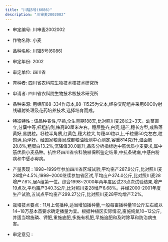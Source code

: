 ```yaml
---
title: "川辐5号(6086)"
description: "川审麦2002002"
---
```

* 审定编号:  川审麦2002002

*  作物名称:  小麦

*  品种名称:  川辐5号(6086)

*  审定年份:  2002

*  审定单位:  四川省

* 育种者:  四川省农科院生物技术核技术研究所

*  申请者:  四川省农科院生物技术核技术研究所

*  品种来源:  用绵阳88-334作母本,88-11525为父本,经杂交配组并采用60C0γ射线辐射处理及花药培养技术,选择培育而成。

*  特征特性 : 
该品种春性,早熟,全生育期188天,比对照川麦28长2~3天。幼苗直立,分蘖中等,杆粗抗倒,株高90厘米左右。穗层整齐,白壳,短芒,穗长方型,成熟落黄好,易脱粒。籽粒半角质,红黄色,穗大粒大,每穗40粒以上,千粒重50克左右,粒饱满,色泽好。经国家粮食局成都粮油检测中心测定,容重814克/升,湿面筋28.8%,粗蛋白13.2%,沉降值30.0毫升,品质分析指标达中筋优质小麦要求,属中筋优质小麦品种。抗性经四川省农科院植保所鉴定结果,中抗条锈病,中感白粉病和中感赤霉病。
 
*  产量表现 : 
1998~1999年参加四川省区域试验,平均亩产287.9公斤,比对照川麦28增产4.5%;1999~2000继续参加省区试,平均亩产374.0公斤,比对照川麦28增产7.6%,居A组第一位。综合1998~2000年两年度区试23点次试验结果,增产19点次,平均亩产340.3公斤,比对照川麦28增产6.68%。并经2000-2001年度生产试验,五试点平均亩产299.27公斤,比对照川麦28平均增产7.2%。

*  栽培技术要点 : 
11月上旬播种,适当增加播种量,一般每亩播种量10公斤左右或以14~18万基本苗要求确定播量为宜。根据种植区实际情况,亩施纯氮10~12公斤,并适当增施磷、钾肥,重施底肥,多施有机肥,早施追肥和及时除草和防治病虫害。

*  审定意见 : 

